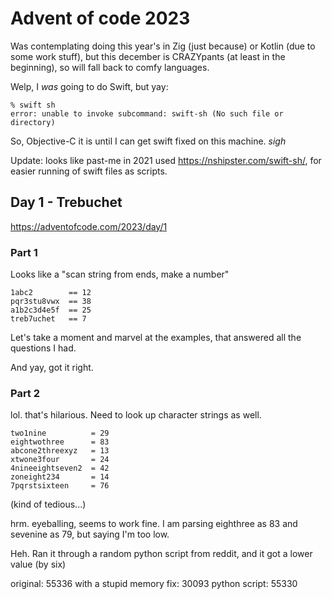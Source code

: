# Advent of code 2023

Was contemplating doing this year's in Zig (just because) or Kotlin (due to
some work stuff), but this december is CRAZYpants (at least in the beginning),
so will fall back to comfy languages.

Welp, I *was* going to do Swift, but yay:

```
% swift sh
error: unable to invoke subcommand: swift-sh (No such file or directory)
```

So, Objective-C it is until I can get swift fixed on this machine. _sigh_

Update: looks like past-me in 2021 used https://nshipster.com/swift-sh/, 
for easier running of swift files as scripts.


## Day 1 - Trebuchet

https://adventofcode.com/2023/day/1

### Part 1

Looks like a "scan string from ends, make a number"

```
1abc2        == 12
pqr3stu8vwx  == 38
a1b2c3d4e5f  == 25
treb7uchet   == 7
```

Let's take a moment and marvel at the examples, that answered all the
questions I had.

And yay, got it right.

### Part 2

lol.  that's hilarious.  Need to look up character strings as well.

```
two1nine          = 29
eightwothree      = 83
abcone2threexyz   = 13
xtwone3four       = 24
4nineeightseven2  = 42
zoneight234       = 14
7pqrstsixteen     = 76
```

(kind of tedious...)

hrm.  eyeballing, seems to work fine.  I am parsing eighthree as 83 and
sevenine as 79, but saying I'm too low.  

Heh. Ran it through a random python script from reddit, and it got a
lower value (by six)

original: 55336
with a stupid memory fix: 30093
python script: 55330